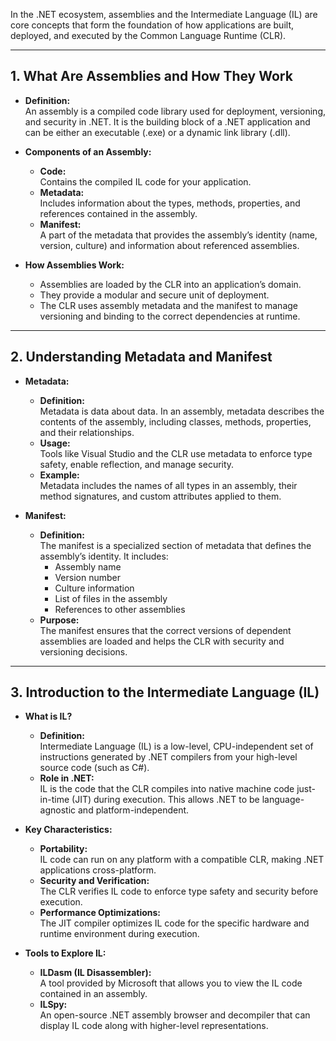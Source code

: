 In the .NET ecosystem, assemblies and the Intermediate Language (IL) are core concepts that form the foundation of how applications are built, deployed, and executed by the Common Language Runtime (CLR).

---

## 1. What Are Assemblies and How They Work

- **Definition:**  
  An assembly is a compiled code library used for deployment, versioning, and security in .NET. It is the building block of a .NET application and can be either an executable (.exe) or a dynamic link library (.dll).

- **Components of an Assembly:**  
  - **Code:**  
    Contains the compiled IL code for your application.
  - **Metadata:**  
    Includes information about the types, methods, properties, and references contained in the assembly.
  - **Manifest:**  
    A part of the metadata that provides the assembly’s identity (name, version, culture) and information about referenced assemblies.
  
- **How Assemblies Work:**  
  - Assemblies are loaded by the CLR into an application’s domain.
  - They provide a modular and secure unit of deployment.
  - The CLR uses assembly metadata and the manifest to manage versioning and binding to the correct dependencies at runtime.

---
## 2. Understanding Metadata and Manifest

- **Metadata:**
  - **Definition:**  
    Metadata is data about data. In an assembly, metadata describes the contents of the assembly, including classes, methods, properties, and their relationships.
  - **Usage:**  
    Tools like Visual Studio and the CLR use metadata to enforce type safety, enable reflection, and manage security.
  - **Example:**  
    Metadata includes the names of all types in an assembly, their method signatures, and custom attributes applied to them.

- **Manifest:**
  - **Definition:**  
    The manifest is a specialized section of metadata that defines the assembly’s identity. It includes:
    - Assembly name
    - Version number
    - Culture information
    - List of files in the assembly
    - References to other assemblies
  - **Purpose:**  
    The manifest ensures that the correct versions of dependent assemblies are loaded and helps the CLR with security and versioning decisions.

---

## 3. Introduction to the Intermediate Language (IL)

- **What is IL?**
  - **Definition:**  
    Intermediate Language (IL) is a low-level, CPU-independent set of instructions generated by .NET compilers from your high-level source code (such as C#).
  - **Role in .NET:**  
    IL is the code that the CLR compiles into native machine code just-in-time (JIT) during execution. This allows .NET to be language-agnostic and platform-independent.

- **Key Characteristics:**
  - **Portability:**  
    IL code can run on any platform with a compatible CLR, making .NET applications cross-platform.
  - **Security and Verification:**  
    The CLR verifies IL code to enforce type safety and security before execution.
  - **Performance Optimizations:**  
    The JIT compiler optimizes IL code for the specific hardware and runtime environment during execution.

- **Tools to Explore IL:**
  - **ILDasm (IL Disassembler):**  
    A tool provided by Microsoft that allows you to view the IL code contained in an assembly.
  - **ILSpy:**  
    An open-source .NET assembly browser and decompiler that can display IL code along with higher-level representations.
